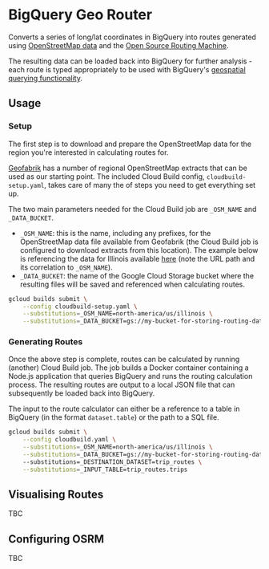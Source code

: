 # BigQuery Geo Router

Converts a series of long/lat coordinates in BigQuery into routes generated using [OpenStreetMap data](https://www.openstreetmap.org/) and the [Open Source Routing Machine](http://project-osrm.org/).

The resulting data can be loaded back into BigQuery for further analysis - each route is typed appropriately to be used with BigQuery's [geospatial querying functionality](https://cloud.google.com/bigquery/docs/reference/standard-sql/geography_functions). 

## Usage

### Setup

The first step is to download and prepare the OpenStreetMap data for the region you're interested in calculating routes for.

[Geofabrik](https://download.geofabrik.de/) has a number of regional OpenStreetMap extracts that can be used as our starting point. The included Cloud Build config, `cloudbuild-setup.yaml`, takes care of many the of steps you need to get everything set up.

The two main parameters needed for the Cloud Build job are `_OSM_NAME` and `_DATA_BUCKET`.

- `_OSM_NAME`: this is the name, including any prefixes, for the OpenStreetMap data file available from Geofabrik (the Cloud Build job is configured to download extracts from this location). The example below is referencing the data for Illinois available [here](https://download.geofabrik.de/north-america/us/illinois.html) (note the URL path and its correlation to `_OSM_NAME`).
- `_DATA_BUCKET`: the name of the Google Cloud Storage bucket where the resulting files will be saved and referenced when calculating routes.


```bash
gcloud builds submit \
    --config cloudbuild-setup.yaml \
    --substitutions=_OSM_NAME=north-america/us/illinois \
    --substitutions=_DATA_BUCKET=gs://my-bucket-for-storing-routing-data
```

### Generating Routes

Once the above step is complete, routes can be calculated by running (another) Cloud Build job. The job builds a Docker container containing a Node.js application that queries BigQuery and runs the routing calculation process. The resulting routes are output to a local JSON file that can subsequently be loaded back into BigQuery.

The input to the route calculator can either be a reference to a table in BigQuery (in the format `dataset.table`) or the path to a SQL file.

```bash
gcloud builds submit \
    --config cloudbuild.yaml \
    --substitutions=_OSM_NAME=north-america/us/illinois \
    --substitutions=_DATA_BUCKET=gs://my-bucket-for-storing-routing-data
    --substitutions=_DESTINATION_DATASET=trip_routes \
    --substitutions=_INPUT_TABLE=trip_routes.trips
```

## Visualising Routes

TBC

## Configuring OSRM

TBC
